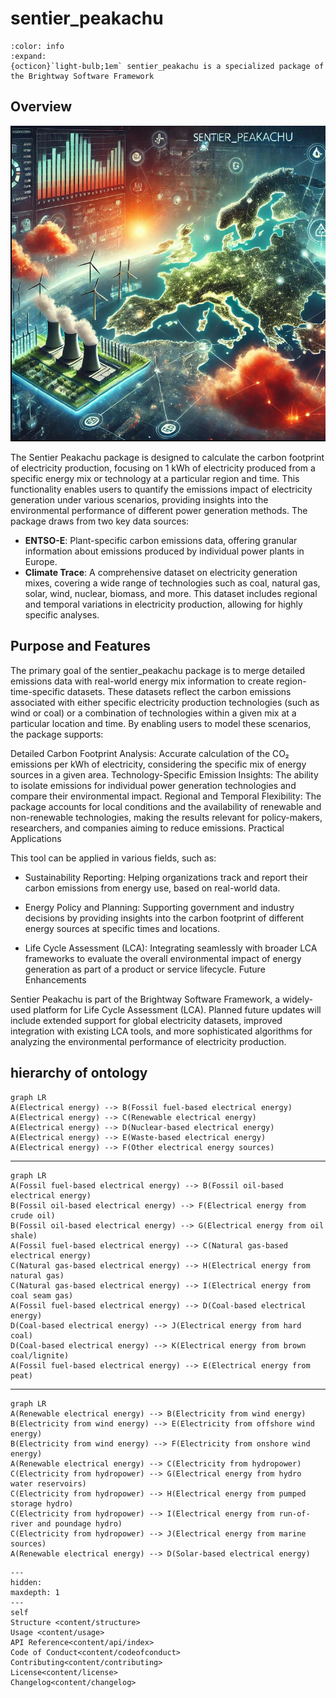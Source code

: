 # sentier_peakachu

```{button-link} https://docs.brightway.dev
:color: info
:expand:
{octicon}`light-bulb;1em` sentier_peakachu is a specialized package of the Brightway Software Framework
```
## Overview
![alt text](picture.jpg)

The Sentier Peakachu package is designed to calculate the carbon footprint of electricity production, focusing on 1 kWh of electricity produced from a specific energy mix or technology at a particular region and time. This functionality enables users to quantify the emissions impact of electricity generation under various scenarios, providing insights into the environmental performance of different power generation methods.
The package draws from two key data sources:
* **ENTSO-E**: Plant-specific carbon emissions data, offering granular information about emissions produced by individual power plants in Europe.
* **Climate Trace**: A comprehensive dataset on electricity generation mixes, covering a wide range of technologies such as coal, natural gas, solar, wind, nuclear, biomass, and more. This dataset includes regional and temporal variations in electricity production, allowing for highly specific analyses.

## Purpose and Features

The primary goal of the sentier_peakachu package is to merge detailed emissions data with real-world energy mix information to create region-time-specific datasets. These datasets reflect the carbon emissions associated with either specific electricity production technologies (such as wind or coal) or a combination of technologies within a given mix at a particular location and time.
By enabling users to model these scenarios, the package supports:

Detailed Carbon Footprint Analysis: Accurate calculation of the CO₂ emissions per kWh of electricity, considering the specific mix of energy sources in a given area.
Technology-Specific Emission Insights: The ability to isolate emissions for individual power generation technologies and compare their environmental impact.
Regional and Temporal Flexibility: The package accounts for local conditions and the availability of renewable and non-renewable technologies, making the results relevant for policy-makers, researchers, and companies aiming to reduce emissions.
Practical Applications

This tool can be applied in various fields, such as:

* Sustainability Reporting: Helping organizations track and report their carbon emissions from energy use, based on real-world data.

* Energy Policy and Planning: Supporting government and industry decisions by providing insights into the carbon footprint of different energy sources at specific times and locations.

* Life Cycle Assessment (LCA): Integrating seamlessly with broader LCA frameworks to evaluate the overall environmental impact of energy generation as part of a product or service lifecycle.
Future Enhancements

Sentier Peakachu is part of the Brightway Software Framework, a widely-used platform for Life Cycle Assessment (LCA). Planned future updates will include extended support for global electricity datasets, improved integration with existing LCA tools, and more sophisticated algorithms for analyzing the environmental performance of electricity production.



## hierarchy of ontology
```{mermaid}
graph LR
A(Electrical energy) --> B(Fossil fuel-based electrical energy)
A(Electrical energy) --> C(Renewable electrical energy)
A(Electrical energy) --> D(Nuclear-based electrical energy)
A(Electrical energy) --> E(Waste-based electrical energy)
A(Electrical energy) --> F(Other electrical energy sources)
```
---
```{mermaid}
graph LR
A(Fossil fuel-based electrical energy) --> B(Fossil oil-based electrical energy)
B(Fossil oil-based electrical energy) --> F(Electrical energy from crude oil)
B(Fossil oil-based electrical energy) --> G(Electrical energy from oil shale)
A(Fossil fuel-based electrical energy) --> C(Natural gas-based electrical energy)
C(Natural gas-based electrical energy) --> H(Electrical energy from natural gas)
C(Natural gas-based electrical energy) --> I(Electrical energy from coal seam gas)
A(Fossil fuel-based electrical energy) --> D(Coal-based electrical energy)
D(Coal-based electrical energy) --> J(Electrical energy from hard coal)
D(Coal-based electrical energy) --> K(Electrical energy from brown coal/lignite)
A(Fossil fuel-based electrical energy) --> E(Electrical energy from peat)
```
---
```{mermaid}
graph LR
A(Renewable electrical energy) --> B(Electricity from wind energy)
B(Electricity from wind energy) --> E(Electricity from offshore wind energy)
B(Electricity from wind energy) --> F(Electricity from onshore wind energy)
A(Renewable electrical energy) --> C(Electricity from hydropower)
C(Electricity from hydropower) --> G(Electrical energy from hydro water reservoirs)
C(Electricity from hydropower) --> H(Electrical energy from pumped storage hydro)
C(Electricity from hydropower) --> I(Electrical energy from run-of-river and poundage hydro)
C(Electricity from hydropower) --> J(Electrical energy from marine sources)
A(Renewable electrical energy) --> D(Solar-based electrical energy)
```



```{toctree}
---
hidden:
maxdepth: 1
---
self
Structure <content/structure>
Usage <content/usage>
API Reference<content/api/index>
Code of Conduct<content/codeofconduct>
Contributing<content/contributing>
License<content/license>
Changelog<content/changelog>
```

